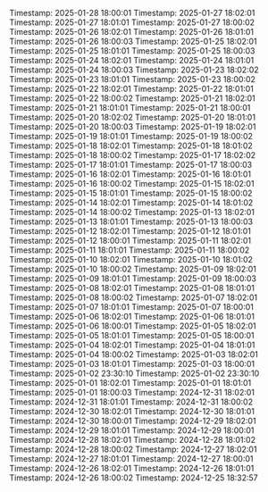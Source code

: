 Timestamp: 2025-01-28 18:00:01
Timestamp: 2025-01-27 18:02:01
Timestamp: 2025-01-27 18:01:01
Timestamp: 2025-01-27 18:00:02
Timestamp: 2025-01-26 18:02:01
Timestamp: 2025-01-26 18:01:01
Timestamp: 2025-01-26 18:00:03
Timestamp: 2025-01-25 18:02:01
Timestamp: 2025-01-25 18:01:01
Timestamp: 2025-01-25 18:00:03
Timestamp: 2025-01-24 18:02:01
Timestamp: 2025-01-24 18:01:01
Timestamp: 2025-01-24 18:00:03
Timestamp: 2025-01-23 18:02:02
Timestamp: 2025-01-23 18:01:01
Timestamp: 2025-01-23 18:00:02
Timestamp: 2025-01-22 18:02:01
Timestamp: 2025-01-22 18:01:01
Timestamp: 2025-01-22 18:00:02
Timestamp: 2025-01-21 18:02:01
Timestamp: 2025-01-21 18:01:01
Timestamp: 2025-01-21 18:00:01
Timestamp: 2025-01-20 18:02:02
Timestamp: 2025-01-20 18:01:01
Timestamp: 2025-01-20 18:00:03
Timestamp: 2025-01-19 18:02:01
Timestamp: 2025-01-19 18:01:01
Timestamp: 2025-01-19 18:00:02
Timestamp: 2025-01-18 18:02:01
Timestamp: 2025-01-18 18:01:02
Timestamp: 2025-01-18 18:00:02
Timestamp: 2025-01-17 18:02:02
Timestamp: 2025-01-17 18:01:01
Timestamp: 2025-01-17 18:00:03
Timestamp: 2025-01-16 18:02:01
Timestamp: 2025-01-16 18:01:01
Timestamp: 2025-01-16 18:00:02
Timestamp: 2025-01-15 18:02:01
Timestamp: 2025-01-15 18:01:01
Timestamp: 2025-01-15 18:00:02
Timestamp: 2025-01-14 18:02:01
Timestamp: 2025-01-14 18:01:02
Timestamp: 2025-01-14 18:00:02
Timestamp: 2025-01-13 18:02:01
Timestamp: 2025-01-13 18:01:01
Timestamp: 2025-01-13 18:00:03
Timestamp: 2025-01-12 18:02:01
Timestamp: 2025-01-12 18:01:01
Timestamp: 2025-01-12 18:00:01
Timestamp: 2025-01-11 18:02:01
Timestamp: 2025-01-11 18:01:01
Timestamp: 2025-01-11 18:00:02
Timestamp: 2025-01-10 18:02:01
Timestamp: 2025-01-10 18:01:02
Timestamp: 2025-01-10 18:00:02
Timestamp: 2025-01-09 18:02:01
Timestamp: 2025-01-09 18:01:01
Timestamp: 2025-01-09 18:00:03
Timestamp: 2025-01-08 18:02:01
Timestamp: 2025-01-08 18:01:01
Timestamp: 2025-01-08 18:00:02
Timestamp: 2025-01-07 18:02:01
Timestamp: 2025-01-07 18:01:01
Timestamp: 2025-01-07 18:00:01
Timestamp: 2025-01-06 18:02:01
Timestamp: 2025-01-06 18:01:01
Timestamp: 2025-01-06 18:00:01
Timestamp: 2025-01-05 18:02:01
Timestamp: 2025-01-05 18:01:01
Timestamp: 2025-01-05 18:00:01
Timestamp: 2025-01-04 18:02:01
Timestamp: 2025-01-04 18:01:01
Timestamp: 2025-01-04 18:00:02
Timestamp: 2025-01-03 18:02:01
Timestamp: 2025-01-03 18:01:01
Timestamp: 2025-01-03 18:00:01
Timestamp: 2025-01-02 23:30:10
Timestamp: 2025-01-02 23:30:10
Timestamp: 2025-01-01 18:02:01
Timestamp: 2025-01-01 18:01:01
Timestamp: 2025-01-01 18:00:03
Timestamp: 2024-12-31 18:02:01
Timestamp: 2024-12-31 18:01:01
Timestamp: 2024-12-31 18:00:02
Timestamp: 2024-12-30 18:02:01
Timestamp: 2024-12-30 18:01:01
Timestamp: 2024-12-30 18:00:01
Timestamp: 2024-12-29 18:02:01
Timestamp: 2024-12-29 18:01:01
Timestamp: 2024-12-29 18:00:01
Timestamp: 2024-12-28 18:02:01
Timestamp: 2024-12-28 18:01:02
Timestamp: 2024-12-28 18:00:02
Timestamp: 2024-12-27 18:02:01
Timestamp: 2024-12-27 18:01:01
Timestamp: 2024-12-27 18:00:01
Timestamp: 2024-12-26 18:02:01
Timestamp: 2024-12-26 18:01:01
Timestamp: 2024-12-26 18:00:02
Timestamp: 2024-12-25 18:32:57
